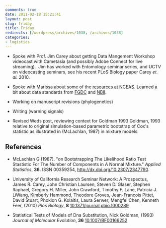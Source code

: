 ```yaml
---
comments: true
date: 2011-02-18 15:21:41
layout: post
slug: friday
title: Friday
redirects: [/wordpress/archives/1038, /archives/1038]
categories:
- logistics
---
```



	
  * Spoke with Prof. Jim Carey about getting Data Mangement Workshop videocast with Cametasia (and possibly Adobe Connect for live streaming).  Jim has worked with Entomology seminar series, and UCTV on videocasting seminars, see his recent PLoS Biology paper Carey _et. al._ 2010.



	
  * Spoke with Marissa about some of the [resources at NCEAS](http://www.nceas.ucsb.edu/ecoinfo/tools). Learned a bit about data standards from [FGDC](http://www.nbii.gov/portal/server.pt?open=512&objID=236&mode=2&cached=true) and [NBII](http://www.nbii.gov).



	
  * Working on manuscript revisions (phylogenetics)

	
  * Writing (warning signals)

	
  * Revised Weds post, reviewing context for Goldman 1993 Goldman, 1993 relative to original simulation-based parametric bootstrap of Cox's statistic as illustrated in (McLachlan, 1987) in mixture models.



## References


- McLachlan G (1987).
"on Bootstrapping The Likelihood Ratio Test Stastistic For The Number of Components in A Normal Mixture."
*Applied Statistics*, **36**.
ISSN 00359254, <a href="http://dx.doi.org/10.2307/2347790">http://dx.doi.org/10.2307/2347790</a>.



-  University of California Research Seminar Network: A Prospectus, James R. Carey, John Christian Laursen, Steven D. Glaser, Stephen Raphael, Gregory H. Miller, John Crawford, Timothy F. Lane, Patricia J. LiWang, Kimberly Hammond, Theodore Groves, Jean-Francois Pittet, David Stuart, Phokion G. Kolaitis, Laura Serwer, Mengfei Chen, Kenneth Feer,  (2010) *Plos Biology*, **8**    [10.1371/journal.pbio.1000289](http://dx.doi.org/10.1371/journal.pbio.1000289)
-  Statistical Tests of Models of Dna Substitution, Nick Goldman,  (1993) *Journal of Molecular Evolution*, **36**    [10.1007/BF00166252](http://dx.doi.org/10.1007/BF00166252)
